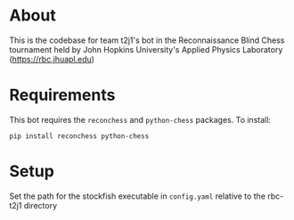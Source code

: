 # About
This is the codebase for team t2j1's bot in the Reconnaissance Blind Chess tournament held by John Hopkins University's Applied Physics Laboratory (https://rbc.jhuapl.edu)

# Requirements
This bot requires the `reconchess` and `python-chess` packages. 
To install:
```
pip install reconchess python-chess
```

# Setup
Set the path for the stockfish executable in `config.yaml` relative to the rbc-t2j1 directory
